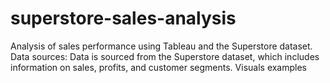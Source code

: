 # superstore-sales-analysis
Analysis of sales performance using Tableau and the Superstore dataset.
Data sources: Data is sourced from the Superstore dataset, which includes information on sales, profits, and customer segments.
Visuals examples
